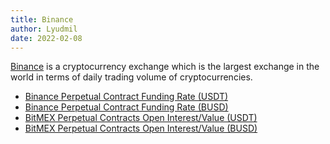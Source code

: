 ```yaml
---
title: Binance
author: Lyudmil 
date: 2022-02-08
---
```


[Binance](https://www.binance.com/) is a cryptocurrency exchange which is the largest exchange in the world in terms of daily trading volume of cryptocurrencies.

- [Binance Perpetual Contract Funding Rate (USDT)](/metrics/binance/usdt-binance-funding-rate)
- [Binance Perpetual Contract Funding Rate (BUSD)](/metrics/bitmex/busd-binance-funding-rate)
- [BitMEX Perpetual Contracts Open Interest/Value (USDT)](/metrics/bitmex/usdt-binance-perpetual-open-interest-value)
- [BitMEX Perpetual Contracts Open Interest/Value (BUSD)](/metrics/bitmex/busd-binance-perpetual-open-interest-value)
